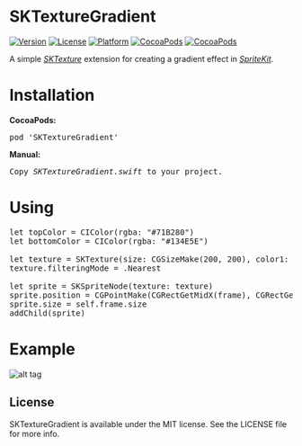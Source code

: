 # SKTextureGradient

[![Version](https://img.shields.io/cocoapods/v/SKTextureGradient.svg?style=flat)](http://cocoadocs.org/docsets/SKTextureGradient)
[![License](https://img.shields.io/cocoapods/l/SKTextureGradient.svg?style=flat)](http://cocoadocs.org/docsets/SKTextureGradient)
[![Platform](https://img.shields.io/cocoapods/p/SKTextureGradient.svg?style=flat)](http://cocoadocs.org/docsets/SKTextureGradient)
[![CocoaPods](https://img.shields.io/cocoapods/dt/SKTextureGradient.svg)](https://cocoapods.org/pods/SKTextureGradient)
[![CocoaPods](https://img.shields.io/cocoapods/dm/SKTextureGradient.svg)](https://cocoapods.org/pods/SKTextureGradient)

A simple <i><a href="https://developer.apple.com/library/prerelease/ios/documentation/SpriteKit/Reference/SKTexture_Ref/index.html">SKTexture</a></i> extension for creating a gradient effect in <i><a href="https://developer.apple.com/spritekit/">SpriteKit</a></i>.

# Installation

<b>CocoaPods:</b>
<pre>
pod 'SKTextureGradient'
</pre>

<b>Manual:</b>
<pre>
Copy <i>SKTextureGradient.swift</i> to your project.
</pre>

# Using
<pre>
let topColor = CIColor(rgba: "#71B280")
let bottomColor = CIColor(rgba: "#134E5E")

let texture = SKTexture(size: CGSizeMake(200, 200), color1: topColor, color2: bottomColor, direction: GradientDirection.up)
texture.filteringMode = .Nearest

let sprite = SKSpriteNode(texture: texture)
sprite.position = CGPointMake(CGRectGetMidX(frame), CGRectGetMidY(frame))
sprite.size = self.frame.size
addChild(sprite)
</pre>

# Example

![alt tag](https://raw.github.com/maximbilan/SKTextureGradient/master/example.png)

## License

SKTextureGradient is available under the MIT license. See the LICENSE file for more info.
